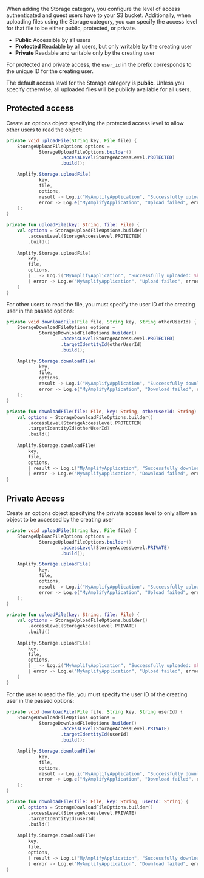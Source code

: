  When adding the Storage category, you configure the level of access authenticated and guest users have to your S3 bucket. Additionally, when uploading files using the Storage category, you can specify the access level for that file to be either public, protected, or private.

- **Public** Accessible by all users
- **Protected** Readable by all users, but only writable by the creating user
- **Private** Readable and writable only by the creating user

For protected and private access, the `user_id` in the prefix corresponds to the unique ID for the creating user.

<amplify-callout>

The default access level for the Storage category is **public**. Unless you specify otherwise, all uploaded files will be publicly available for all users.

</amplify-callout>

## Protected access

Create an options object specifying the protected access level to allow other users to read the object:

<amplify-block-switcher>
<amplify-block name="Java">

```java
private void uploadFile(String key, File file) {
    StorageUploadFileOptions options =
            StorageUploadFileOptions.builder()
                    .accessLevel(StorageAccessLevel.PROTECTED)
                    .build();

    Amplify.Storage.uploadFile(
            key,
            file,
            options,
            result -> Log.i("MyAmplifyApplication", "Successfully uploaded: " + key,
            error -> Log.e("MyAmplifyApplication", "Upload failed", error)
    );
}
```

</amplify-block>
<amplify-block name="Kotlin">

```kotlin
private fun uploadFile(key: String, file: File) {
    val options = StorageUploadFileOptions.builder()
        .accessLevel(StorageAccessLevel.PROTECTED)
        .build()
    
    Amplify.Storage.uploadFile(
        key,
        file,
        options,
        { _ -> Log.i("MyAmplifyApplication", "Successfully uploaded: $key" )},
        { error -> Log.e("MyAmplifyApplication", "Upload failed", error)}
    )
}
```

</amplify-block>
</amplify-block-switcher>

For other users to read the file, you must specify the user ID of the creating user in the passed options:

<amplify-block-switcher>
<amplify-block name="Java">

```java
private void downloadFile(File file, String key, String otherUserId) {
    StorageDownloadFileOptions options =
            StorageDownloadFileOptions.builder()
                    .accessLevel(StorageAccessLevel.PROTECTED)
                    .targetIdentityId(otherUserId)
                    .build();

    Amplify.Storage.downloadFile(
            key,
            file,
            options,
            result -> Log.i("MyAmplifyApplication", "Successfully downloaded: " + key),
            error -> Log.e("MyAmplifyApplication", "Download failed", error)
    );
}
```

</amplify-block>
<amplify-block name="Kotlin">

```kotlin
private fun downloadFile(file: File, key: String, otherUserId: String) {
    val options = StorageDownloadFileOptions.builder()
        .accessLevel(StorageAccessLevel.PROTECTED)
        .targetIdentityId(otherUserId)
        .build()
    
    Amplify.Storage.downloadFile(
        key,
        file,
        options,
        { result -> Log.i("MyAmplifyApplication", "Successfully downloaded: $key") },
        { error -> Log.e("MyAmplifyApplication", "Download failed", error) }
}
```

</amplify-block>
</amplify-block-switcher>

## Private Access

Create an options object specifying the private access level to only allow an object to be accessed by the creating user

<amplify-block-switcher>
<amplify-block name="Java">

```java
private void uploadFile(String key, File file) {
    StorageUploadFileOptions options =
            StorageUploadFileOptions.builder()
                    .accessLevel(StorageAccessLevel.PRIVATE)
                    .build();

    Amplify.Storage.uploadFile(
            key,
            file,
            options,
            result -> Log.i("MyAmplifyApplication", "Successfully uploaded: " + key,
            error -> Log.e("MyAmplifyApplication", "Upload failed", error)
    );
}
```

</amplify-block>
<amplify-block name="Kotlin">

```kotlin
private fun uploadFile(key: String, file: File) {
    val options = StorageUploadFileOptions.builder()
        .accessLevel(StorageAccessLevel.PRIVATE)
        .build()
    
    Amplify.Storage.uploadFile(
        key,
        file,
        options,
        { _ -> Log.i("MyAmplifyApplication", "Successfully uploaded: $key" )},
        { error -> Log.e("MyAmplifyApplication", "Upload failed", error)}
    )
}
```

</amplify-block>
</amplify-block-switcher>

For the user to read the file, you must specify the user ID of the creating user in the passed options:

<amplify-block-switcher>
<amplify-block name="Java">

```java
private void downloadFile(File file, String key, String userId) {
    StorageDownloadFileOptions options =
            StorageDownloadFileOptions.builder()
                    .accessLevel(StorageAccessLevel.PRIVATE)
                    .targetIdentityId(userId)
                    .build();

    Amplify.Storage.downloadFile(
            key,
            file,
            options,
            result -> Log.i("MyAmplifyApplication", "Successfully downloaded: " + key),
            error -> Log.e("MyAmplifyApplication", "Download failed", error)
    );
}
```

</amplify-block>
<amplify-block name="Kotlin">

```kotlin
private fun downloadFile(file: File, key: String, userId: String) {
    val options = StorageDownloadFileOptions.builder()
        .accessLevel(StorageAccessLevel.PRIVATE)
        .targetIdentityId(userId)
        .build()
    
    Amplify.Storage.downloadFile(
        key,
        file,
        options,
        { result -> Log.i("MyAmplifyApplication", "Successfully downloaded: $key") },
        { error -> Log.e("MyAmplifyApplication", "Download failed", error) }
}
```

</amplify-block>
</amplify-block-switcher>